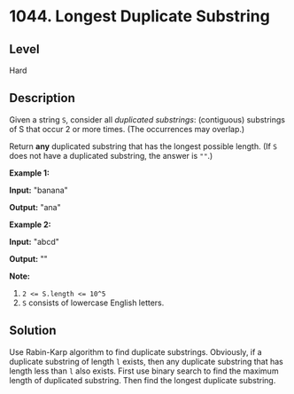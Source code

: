 # 1044. Longest Duplicate Substring
## Level
Hard

## Description
Given a string `S`, consider all *duplicated substrings*: (contiguous) substrings of S that occur 2 or more times. (The occurrences may overlap.)

Return **any** duplicated substring that has the longest possible length. (If `S` does not have a duplicated substring, the answer is `""`.)

**Example 1:**

**Input:** "banana"

**Output:** "ana"

**Example 2:**

**Input:** "abcd"

**Output:** ""

**Note:**

1. `2 <= S.length <= 10^5`
2. `S` consists of lowercase English letters.

## Solution
Use Rabin-Karp algorithm to find duplicate substrings. Obviously, if a duplicate substring of length `l` exists, then any duplicate substring that has length less than `l` also exists. First use binary search to find the maximum length of duplicated substring. Then find the longest duplicate substring.
